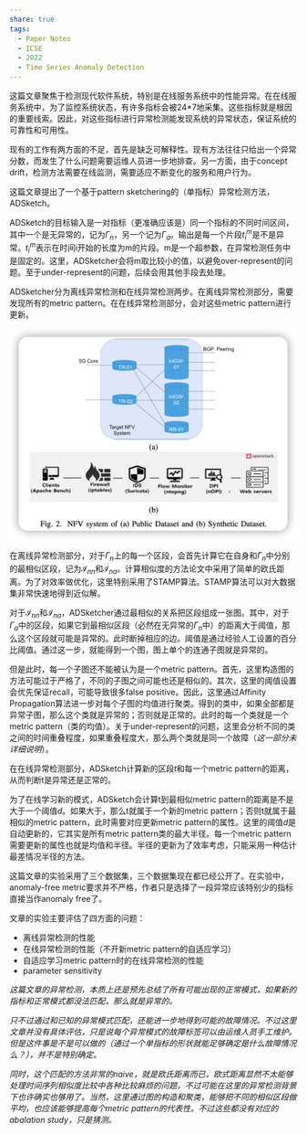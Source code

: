 ```yaml
---
share: true
tags:
  - Paper Notes
  - ICSE
  - 2022
  - Time Series Anomaly Detection
---
```


这篇文章聚焦于检测现代软件系统，特别是在线服务系统中的性能异常。在在线服务系统中，为了监控系统状态，有许多指标会被24*7地采集。这些指标就是根因的重要线索。因此，对这些指标进行异常检测能发现系统的异常状态，保证系统的可靠性和可用性。

现有的工作有两方面的不足，首先是缺乏可解释性。现有方法往往只给出一个异常分数，而发生了什么问题需要运维人员进一步地排查。另一方面，由于concept drift，检测方法需要在线监测，需要适应不断变化的服务和用户行为。

这篇文章提出了一个基于pattern sketchering的（单指标）异常检测方法，ADSketch。

ADSketch的目标输入是一对指标（更准确应该是）同一个指标的不同时间区间，其中一个是无异常的，记为$\Gamma_n$，另一个记为$\Gamma_a$。输出是每一个片段$t_i^m$是不是异常。$t_i^m$表示在时间i开始的长度为m的片段。m是一个超参数，在异常检测任务中是固定的。这里，ADSketcher会将m取比较小的值，以避免over-represent的问题。至于under-represent的问题，后续会用其他手段去处理。

ADSketcher分为离线异常检测和在线异常检测两步。在离线异常检测部分，需要发现所有的metric pattern。在在线异常检测部分，会对这些metric pattern进行更新。

![Untitled](../../attachments/Untitled.png)

在离线异常检测部分，对于$\Gamma_n$上的每一个区段，会首先计算它在自身和$\Gamma_n$中分别的最相似区段，记为$\mathcal{I}_{nn}$和$\mathcal{I}_{na}$。计算相似度的方法论文中采用了简单的欧氏距离。为了对效率做优化，这里特别采用了STAMP算法。STAMP算法可以对大数据集非常快速地得到近似解。

对于$\mathcal{I}_{nn}$和$\mathcal{I}_{na}$，ADSketcher通过最相似的关系把区段组成一张图。其中，对于$\Gamma_a$中的区段，如果它到最相似区段（必然在无异常的$\Gamma_n$中）的距离大于阈值，那么这个区段就可能是异常的。此时断掉相应的边。阈值是通过经验人工设置的百分比阈值。通过这一步，就能得到一个图，图上单个的连通子图就是异常的。

但是此时，每一个子图还不能被认为是一个metric pattern。首先，这里构造图的方法可能过于严格了，不同的子图之间可能也还是相似的。其次，这里的阈值设置会优先保证recall，可能导致很多false positive。因此，这里通过Affinity Propagation算法进一步对每个子图的均值进行聚类。得到的类中，如果全部都是异常子图，那么这个类就是异常的；否则就是正常的。此时的每一个类就是一个metric pattern（类的均值）。关于under-represent的问题，这里会分析不同的类之间的时间重叠程度，如果重叠程度大，那么两个类就是同一个故障（*这一部分未详细说明*）。

在在线异常检测部分，ADSketch计算新的区段$t$和每一个metric pattern的距离，从而判断t是异常还是正常的。

为了在线学习新的模式，ADSketch会计算t到最相似metric pattern的距离是不是大于一个阈值$d$。如果大于，那么t就属于一个新的metric pattern；否则t就属于最相似的metric pattern，此时需要对应更新metric pattern的属性。这里的阈值$d$是自动更新的，它其实是所有metric pattern类的最大半径。每一个metric pattern需要更新的属性也就是均值和半径。半径的更新为了效率考虑，只能采用一种估计最差情况半径的方法。

这篇文章的实验采用了三个数据集，三个数据集现在都已经公开了。在实验中，anomaly-free metric要求并不严格，作者只是选择了一段异常应该特别少的指标直接当作anomaly free了。

文章的实验主要评估了四方面的问题：

- 离线异常检测的性能
- 在线异常检测的性能（不开新metric pattern的自适应学习）
- 自适应学习metric pattern时的在线异常检测的性能
- parameter sensitivity

*这篇文章的异常检测，本质上还是预先总结了所有可能出现的正常模式，如果新的指标和正常模式都没法匹配，那么就是异常的。*

*只不过通过和已知的异常模式匹配，还能进一步地得到可能的故障情况。不过这里文章并没有具体评估，只是说每个异常模式的故障标签可以由运维人员手工维护。但是这件事是不是可以做的（通过一个单指标的形状就能足够确定是什么故障情况么？），并不是特别确定。*

*同时，这个匹配的方法非常的naive，就是欧氏距离而已，欧式距离显然不太能够处理时间序列相似度比较中各种比较麻烦的问题，不过可能在这里的异常检测背景下也许确实也够用了。当然，这里通过图的构造和聚类，能够把不同的相似区段做平均，也应该能够提高每个metric pattern的代表性。不过这些都没有对应的abalation study，只是猜测。*